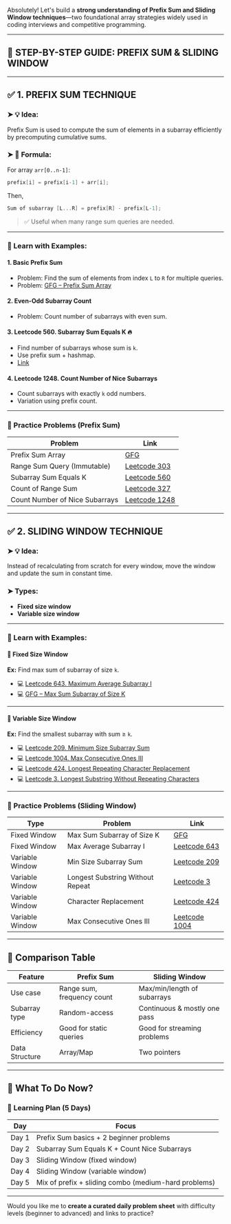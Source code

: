 Absolutely! Let's build a **strong understanding of Prefix Sum and Sliding Window techniques**—two foundational array strategies widely used in coding interviews and competitive programming.

---

## 🔷 STEP-BY-STEP GUIDE: PREFIX SUM & SLIDING WINDOW

---

## ✅ 1. **PREFIX SUM TECHNIQUE**

### ➤ 💡 Idea:

Prefix Sum is used to compute the sum of elements in a subarray efficiently by precomputing cumulative sums.

### ➤ 🧠 Formula:

For array `arr[0..n-1]`:

```cpp
prefix[i] = prefix[i-1] + arr[i];
```

Then,

```cpp
Sum of subarray [L...R] = prefix[R] - prefix[L-1];
```

> ✅ Useful when many range sum queries are needed.

---

### 📘 Learn with Examples:

#### 1. **Basic Prefix Sum**

* Problem: Find the sum of elements from index `L` to `R` for multiple queries.
* Problem: [GFG – Prefix Sum Array](https://www.geeksforgeeks.org/prefix-sum-array-implementation-applications-competitive-programming/)

#### 2. **Even-Odd Subarray Count**

* Problem: Count number of subarrays with even sum.

#### 3. **Leetcode 560. Subarray Sum Equals K** 🔥

* Find number of subarrays whose sum is `k`.
* Use prefix sum + hashmap.
* [Link](https://leetcode.com/problems/subarray-sum-equals-k/)

#### 4. **Leetcode 1248. Count Number of Nice Subarrays**

* Count subarrays with exactly `k` odd numbers.
* Variation using prefix count.

---

### 🔧 Practice Problems (Prefix Sum)

| Problem                        | Link                                                                                                       |
| ------------------------------ | ---------------------------------------------------------------------------------------------------------- |
| Prefix Sum Array               | [GFG](https://www.geeksforgeeks.org/prefix-sum-array-implementation-applications-competitive-programming/) |
| Range Sum Query (Immutable)    | [Leetcode 303](https://leetcode.com/problems/range-sum-query-immutable/)                                   |
| Subarray Sum Equals K          | [Leetcode 560](https://leetcode.com/problems/subarray-sum-equals-k/)                                       |
| Count of Range Sum             | [Leetcode 327](https://leetcode.com/problems/count-of-range-sum/)                                          |
| Count Number of Nice Subarrays | [Leetcode 1248](https://leetcode.com/problems/count-number-of-nice-subarrays/)                             |

---

## ✅ 2. **SLIDING WINDOW TECHNIQUE**

### ➤ 💡 Idea:

Instead of recalculating from scratch for every window, move the window and update the sum in constant time.

### ➤ Types:

* **Fixed size window**
* **Variable size window**

---

### 📘 Learn with Examples:

#### 📌 Fixed Size Window

**Ex:** Find max sum of subarray of size `k`.

* 💻 [Leetcode 643. Maximum Average Subarray I](https://leetcode.com/problems/maximum-average-subarray-i/)
* 💻 [GFG – Max Sum Subarray of Size K](https://www.geeksforgeeks.org/find-maximum-average-subarray-of-k-length/)

---

#### 📌 Variable Size Window

**Ex:** Find the smallest subarray with sum ≥ `k`.

* 💻 [Leetcode 209. Minimum Size Subarray Sum](https://leetcode.com/problems/minimum-size-subarray-sum/)
* 💻 [Leetcode 1004. Max Consecutive Ones III](https://leetcode.com/problems/max-consecutive-ones-iii/)
* 💻 [Leetcode 424. Longest Repeating Character Replacement](https://leetcode.com/problems/longest-repeating-character-replacement/)
* 💻 [Leetcode 3. Longest Substring Without Repeating Characters](https://leetcode.com/problems/longest-substring-without-repeating-characters/)

---

### 🔧 Practice Problems (Sliding Window)

| Type            | Problem                          | Link                                                                                        |
| --------------- | -------------------------------- | ------------------------------------------------------------------------------------------- |
| Fixed Window    | Max Sum Subarray of Size K       | [GFG](https://www.geeksforgeeks.org/find-maximum-average-subarray-of-k-length/)             |
| Fixed Window    | Max Average Subarray I           | [Leetcode 643](https://leetcode.com/problems/maximum-average-subarray-i/)                   |
| Variable Window | Min Size Subarray Sum            | [Leetcode 209](https://leetcode.com/problems/minimum-size-subarray-sum/)                    |
| Variable Window | Longest Substring Without Repeat | [Leetcode 3](https://leetcode.com/problems/longest-substring-without-repeating-characters/) |
| Variable Window | Character Replacement            | [Leetcode 424](https://leetcode.com/problems/longest-repeating-character-replacement/)      |
| Variable Window | Max Consecutive Ones III         | [Leetcode 1004](https://leetcode.com/problems/max-consecutive-ones-iii/)                    |

---

## 🔁 Comparison Table

| Feature        | Prefix Sum                 | Sliding Window               |
| -------------- | -------------------------- | ---------------------------- |
| Use case       | Range sum, frequency count | Max/min/length of subarrays  |
| Subarray type  | Random-access              | Continuous & mostly one pass |
| Efficiency     | Good for static queries    | Good for streaming problems  |
| Data Structure | Array/Map                  | Two pointers                 |

---

## 🎯 What To Do Now?

### 📅 **Learning Plan (5 Days)**

| Day   | Focus                                                |
| ----- | ---------------------------------------------------- |
| Day 1 | Prefix Sum basics + 2 beginner problems              |
| Day 2 | Subarray Sum Equals K + Count Nice Subarrays         |
| Day 3 | Sliding Window (fixed window)                        |
| Day 4 | Sliding Window (variable window)                     |
| Day 5 | Mix of prefix + sliding combo (medium-hard problems) |

---

Would you like me to **create a curated daily problem sheet** with difficulty levels (beginner to advanced) and links to practice?
